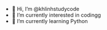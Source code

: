 - 👋 Hi, I’m @khlinhstudycode
- 👀 I’m currently interested in codingg
- 🌱 I’m currently learning Python
